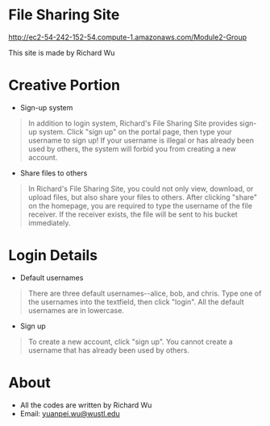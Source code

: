 # File Sharing Site

http://ec2-54-242-152-54.compute-1.amazonaws.com/Module2-Group

This site is made by Richard Wu

# Creative Portion

- Sign-up system
>In addition to login system, Richard's File Sharing Site provides sign-up system. Click "sign up" on the portal page, then type your username to sign up! If your username is illegal or has already been used by others, the system will forbid you from creating a new account.
- Share files to others
>In Richard's File Sharing Site, you could not only view, download, or upload files, but also share your files to others. After clicking "share" on the homepage, you are required to type the username of the file receiver. If the receiver exists, the file will be sent to his bucket immediately.

# Login Details
- Default usernames
>There are three default usernames--alice, bob, and chris. Type one of the usernames into the textfield, then click "login". All the default usernames are in lowercase.
- Sign up
>To create a new account, click "sign up". You cannot create a username that has already been used by others.

# About
- All the codes are written by Richard Wu
- Email: yuanpei.wu@wustl.edu

